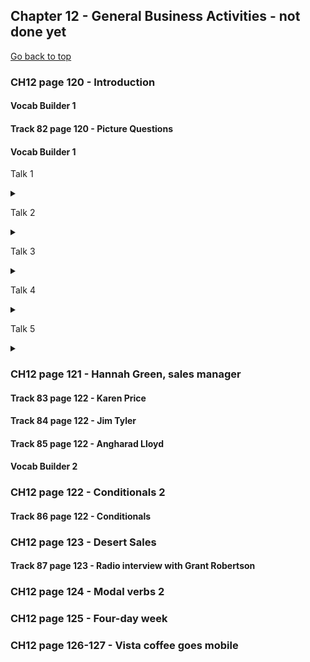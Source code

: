## Chapter 12 - General Business Activities - not done yet

<a href="#TOP">Go back to top</a>

### CH12 page 120 - Introduction

#### Vocab Builder 1

#### Track 82 page 120 - Picture Questions

#### Vocab Builder 1

Talk 1

<details><summary></summary>
<br/><strong></strong>
<i>
	<br/>
	<br/>
	<br/>
	<br/>
	<br/>
</i>
</details>

Talk 2

<details><summary></summary>
<br/><strong></strong>
<i>
	<br/>
	<br/>
	<br/>
	<br/>
	<br/>
</i>
</details>

Talk 3

<details><summary></summary>
<br/><strong></strong>
<i>
	<br/>
	<br/>
	<br/>
	<br/>
	<br/>
</i>
</details>

Talk 4

<details><summary></summary>
<br/><strong></strong>
<i>
	<br/>
	<br/>
	<br/>
	<br/>
	<br/>
</i>
</details>

Talk 5

<details><summary></summary>
<br/><strong></strong>
<i>
	<br/>
	<br/>
	<br/>
	<br/>
	<br/>
</i>
</details>

### CH12 page 121 - Hannah Green, sales manager 

#### Track 83 page 122 - Karen Price

#### Track 84 page 122 - Jim Tyler

#### Track 85 page 122 - Angharad Lloyd

#### Vocab Builder 2

### CH12 page 122 - Conditionals 2

#### Track 86 page 122 - Conditionals

### CH12 page 123 - Desert Sales

#### Track 87 page 123 - Radio interview with Grant Robertson

### CH12 page 124 - Modal verbs 2

### CH12 page 125 - Four-day week

### CH12 page 126-127 - Vista coffee goes mobile


